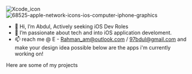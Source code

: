 ![Xcode_icon](https://user-images.githubusercontent.com/76862160/115794663-63d41080-a39c-11eb-9806-8891488294d2.png)                                        ![68525-apple-network-icons-ios-computer-iphone-graphics](https://user-images.githubusercontent.com/76862160/115795272-9e8a7880-a39d-11eb-91cf-b99860fb30c4.png)



- 👋 Hi, I’m Abdul, Actively seeking iOS Dev Roles
- 👀 I’m passionate about tech and into iOS application develoment.
- 📫 reach me @ E - Rahman_am@outlook.com / 97bdul@gmail.com and make your design idea possible
below are the apps i'm currently working on!


Here are some of my projects
